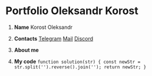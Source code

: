 # Portfolio Oleksandr Korost

1. **Name**
   Korost Oleksandr

2. **Contacts**
     [Telegram](https://t.me/AlexFarok "Alex Korost")
     [Mail](mailto:alex.farok.korost@gmail.com "Alex Korost")
     [Discord](https://discordapp.com/alexkorost/8266/ "Alex Korost")
3. **About me**
4. **My code**
   ``function solution(str) {
    const newStr = str.split('').reverse().join('');
    return newStr;
  }``
